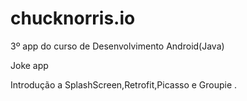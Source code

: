 # chucknorris.io
3º app do curso de Desenvolvimento Android(Java)

Joke app 

Introdução a SplashScreen,Retrofit,Picasso e Groupie
. 
